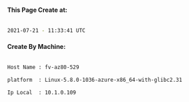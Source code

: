 
   
#### This Page Create at:

```bash

2021-07-21 - 11:33:41 UTC

```

#### Create By Machine:

```bash

Host Name : fv-az80-529

platform  : Linux-5.8.0-1036-azure-x86_64-with-glibc2.31

Ip Local  : 10.1.0.109

```

